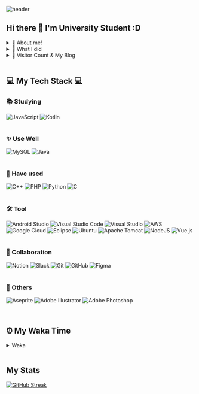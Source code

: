 ![header](https://capsule-render.vercel.app/api?type=waving&color=auto&height=300&section=header&text=YoungJoo%20Kim&fontSize=90)

## Hi there 👋 I'm University Student :D

<details>
<summary> 🌱 About me! </summary>
 
 > <strong></strong> Love eating delicous food 🍴, cooking 🍳, play guitar 🎸, game 🎮 </br>
 > <strong></strong> I hope to develop every assist things or funny things 😁

</details>

<details>
<summary> 💎 What I did </summary>

| Date | content | link |
|------|---------|------|
|2018.03 - 2018.06| Coding study | |
|2019.08 - 2020.04| Study for English in the U.S.A(University of Florida)| |
|2021.04 - 2021.08| Study of Searching for Dream | |
|2021.07 - 2021.08| Attended a special lecture series about AI | |
|2021.08| Got an excellence award for AI idea competition | |
|2021.09| Attended a special lecture about Android | |
|2021.10 - 2022.03| Android Study| |
|2021.10 - 2022.09| Volunteer Club CPU | |
|2022.01| Attended a special lecture about Figma | |
|2022.01 - 2022.03| Solution Challenge - nougly| |
|2022.05 - 2022.07| Vue Study | |
|2021.09 - 2022.06 | Startup Clup Mondays member | |
|2022.05 - 2022.09| JavaScript Deep Study | |
|2022.06 - ing~ | Startup Clup Mondays representative | |
|2022.08 - ing~| prepare for the U.S.A. internship(K-MOVE) | |
|2021.09 - ing~| Alogorithm Study| |
|2021.09 - ing~| GDSC | |
|2022.10 - ing~| AWS Study | |

</div>
</details>

<details>
<summary> 👋 Visitor Count & My Blog </summary>
</br>

[![Hits](https://hits.seeyoufarm.com/api/count/incr/badge.svg?url=https%3A%2F%2Fgithub.com%2FK-0joo&count_bg=%2379C83D&title_bg=%23FFA34A&icon=instacart.svg&icon_color=%23E7E7E7&title=VISITS&edge_flat=false)](https://hits.seeyoufarm.com)   

[![Tistory Badge](https://img.shields.io/badge/Tech%20Blog-555263?style=flat&logoColor=white)](https://kimeyou.tistory.com/) 

</details>


</br>

## 💻 My Tech Stack 💻


### 📚 Studying
![JavaScript](https://img.shields.io/badge/javascript-%23323330.svg?style=for-the-badge&logo=javascript&logoColor=%23F7DF1E)
![Kotlin](https://img.shields.io/badge/kotlin-%230095D5.svg?style=for-the-badge&logo=kotlin&logoColor=white)
</br></br>

### ✨ Use Well
![MySQL](https://img.shields.io/badge/mysql-%2300f.svg?style=for-the-badge&logo=mysql&logoColor=white)
![Java](https://img.shields.io/badge/java-%23ED8B00.svg?style=for-the-badge&logo=java&logoColor=white)
</br></br>

### 🔎 Have used
![C++](https://img.shields.io/badge/c++-%2300599C.svg?style=for-the-badge&logo=c%2B%2B&logoColor=white)
![PHP](https://img.shields.io/badge/php-%23777BB4.svg?style=for-the-badge&logo=php&logoColor=white)
![Python](https://img.shields.io/badge/python-3670A0?style=for-the-badge&logo=python&logoColor=ffdd54)
![C](https://img.shields.io/badge/c-%2300599C.svg?style=for-the-badge&logo=c&logoColor=white)
</br></br>

### 🛠 Tool
![Android Studio](https://img.shields.io/badge/Android%20Studio-3DDC84.svg?style=for-the-badge&logo=android-studio&logoColor=white)
![Visual Studio Code](https://img.shields.io/badge/Visual%20Studio%20Code-0078d7.svg?style=for-the-badge&logo=visual-studio-code&logoColor=white)
![Visual Studio](https://img.shields.io/badge/Visual%20Studio-5C2D91.svg?style=for-the-badge&logo=visual-studio&logoColor=white)
![AWS](https://img.shields.io/badge/AWS-%23FF9900.svg?style=for-the-badge&logo=amazon-aws&logoColor=white)
![Google Cloud](https://img.shields.io/badge/GoogleCloud-%234285F4.svg?style=for-the-badge&logo=google-cloud&logoColor=white)
![Eclipse](https://img.shields.io/badge/Eclipse-FE7A16.svg?style=for-the-badge&logo=Eclipse&logoColor=white)
![Ubuntu](https://img.shields.io/badge/Ubuntu-E95420?style=for-the-badge&logo=ubuntu&logoColor=white)
![Apache Tomcat](https://img.shields.io/badge/apache%20tomcat-%23F8DC75.svg?style=for-the-badge&logo=apache-tomcat&logoColor=black)
![NodeJS](https://img.shields.io/badge/node.js-6DA55F?style=for-the-badge&logo=node.js&logoColor=white)
![Vue.js](https://img.shields.io/badge/vuejs-%2335495e.svg?style=for-the-badge&logo=vuedotjs&logoColor=%234FC08D)
</br></br>

### 🎨 Collaboration
![Notion](https://img.shields.io/badge/Notion-%23000000.svg?style=for-the-badge&logo=notion&logoColor=white)
![Slack](https://img.shields.io/badge/Slack-4A154B?style=for-the-badge&logo=slack&logoColor=white)
![Git](https://img.shields.io/badge/git-%23F05033.svg?style=for-the-badge&logo=git&logoColor=white)
![GitHub](https://img.shields.io/badge/github-%23121011.svg?style=for-the-badge&logo=github&logoColor=white)
![Figma](https://img.shields.io/badge/figma-%23F24E1E.svg?style=for-the-badge&logo=figma&logoColor=white)
</br></br>


### 🎈 Others
![Aseprite](https://img.shields.io/badge/Aseprite-FFFFFF?style=for-the-badge&logo=Aseprite&logoColor=#7D929E)
![Adobe Illustrator](https://img.shields.io/badge/adobe%20illustrator-%23FF9A00.svg?style=for-the-badge&logo=adobe%20illustrator&logoColor=white)
	![Adobe Photoshop](https://img.shields.io/badge/adobe%20photoshop-%2331A8FF.svg?style=for-the-badge&logo=adobe%20photoshop&logoColor=white)


</br>

## ⏰ My Waka Time

<details>
<summary> Waka </summary>
</br>

<!--START_SECTION:waka-->
![Lines of code](https://img.shields.io/badge/%EC%A0%80%EB%8A%94%20%EC%97%AC%ED%83%9C%EA%B9%8C%EC%A7%80%20-54%20Thousand%20%EC%A4%84%EC%9D%98%20%EC%BD%94%EB%93%9C%EB%A5%BC%20%EC%9E%91%EC%84%B1%ED%96%88%EC%96%B4%EC%9A%94.-blue)

**🐱 저의 GitHub 정보에요.** 

> 🏆 408 만큼의 Contributions을 2022년에 했어요
 > 
> 📦 GitHub의 23.0 kB만큼의 저장소를 사용하고 있어요. 
 > 
> 🚫 구직중이지 않아요.
 > 
> 📜 22개의 Public Repository를 만들었어요. 
 > 
> 🔑 1개의 Private Repository를 만들었어요. 
 > 
**저는 아침형 인간이에요. 🐤** 

```text
🌞 아침         46 commits     ███░░░░░░░░░░░░░░░░░░░░░░   12.17% 
🌆 낮　         170 commits    ███████████░░░░░░░░░░░░░░   44.97% 
🌃 저녁         137 commits    █████████░░░░░░░░░░░░░░░░   36.24% 
🌙 밤　         25 commits     █░░░░░░░░░░░░░░░░░░░░░░░░   6.61%

```
📅 **제가 가장 생산적인 날은 토요일이에요.** 

```text
월요일          84 commits     █████░░░░░░░░░░░░░░░░░░░░   22.22% 
화요일          29 commits     ██░░░░░░░░░░░░░░░░░░░░░░░   7.67% 
수요일          51 commits     ███░░░░░░░░░░░░░░░░░░░░░░   13.49% 
목요일          30 commits     ██░░░░░░░░░░░░░░░░░░░░░░░   7.94% 
금요일          32 commits     ██░░░░░░░░░░░░░░░░░░░░░░░   8.47% 
토요일          96 commits     ██████░░░░░░░░░░░░░░░░░░░   25.4% 
일요일          56 commits     ███░░░░░░░░░░░░░░░░░░░░░░   14.81%

```


📊 **저는 이번주를 이렇게 시간을 보냈어요.** 

```text
⌚︎ Timezone: Asia/Seoul

💬 프로그래밍 언어들: 
이번 주에 활동은 없어요.

🔥 에디터들: 
이번 주에 활동은 없어요.

💻 운영 체제들: 
이번 주에 활동은 없어요.

```

**저는 주로 Java 언어를 사용해요.** 

```text
Java                     5 repos             ███████░░░░░░░░░░░░░░░░░░   31.25% 
C                        4 repos             ██████░░░░░░░░░░░░░░░░░░░   25.0% 
Python                   2 repos             ███░░░░░░░░░░░░░░░░░░░░░░   12.5% 
HTML                     2 repos             ███░░░░░░░░░░░░░░░░░░░░░░   12.5% 
Makefile                 1 repo              █░░░░░░░░░░░░░░░░░░░░░░░░   6.25%

```



 Last Updated on 25/10/2022 19:18:32 UTC
<!--END_SECTION:waka-->

</details>



</br>

## My Stats
[![GitHub Streak](https://streak-stats.demolab.com?user=K-0joo&theme=gruvbox_duo&border=FFD552)](https://git.io/streak-stats)

<!-- ![Anurag's GitHub stats](https://github-readme-stats.vercel.app/api?username=K-0joo&theme=flag-india&show_icons=true) -->
<p></p>


